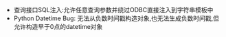 - 查询接口SQL注入:允许任意查询参数并绕过ODBC直接注入到字符串模板中
- Python Datetime Bug: 无法从负数时间戳构造对象,也无法生成负数时间戳,但允许构造早于0点的datetime对象